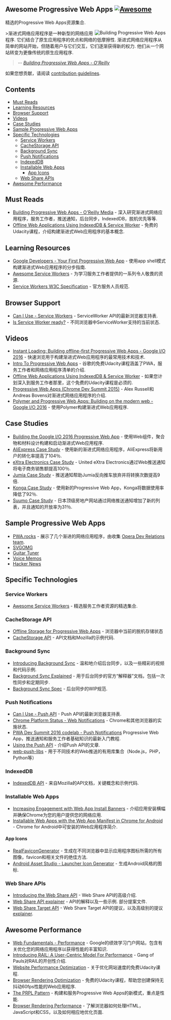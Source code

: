 ## Awesome Progressive Web Apps [![Awesome](https://cdn.rawgit.com/sindresorhus/awesome/d7305f38d29fed78fa85652e3a63e154dd8e8829/media/badge.svg)](https://github.com/sindresorhus/awesome)

精选的Progressive Web Apps资源集合.

<a href="https://pwabook.com/oreillyapwa"><img align="right" src="https://raw.githubusercontent.com/TalAter/awesome-progressive-web-apps/master/images/mpwa.png" alt="Building Progressive Web Apps"></a>
 &gt;渐进式网络应用程序是一种新型的网络应用程序.  它们结合了原生应用程序的优点和网络的低摩擦性.  渐进式网络应用程序从简单的网站开始，但随着用户与它们交互，它们逐渐获得新的权力.  他们从一个网站转变为更像传统的原生应用程序.
>
> -- <cite>[Building Progressive Web Apps - O'Reilly](https://pwabook.com/oreillyapwa)</cite>

如果您想贡献，请阅读 [contribution guidelines](https://github.com/TalAter/awesome-progressive-web-apps/blob/master/contributing.md).

## Contents

- [Must Reads](#must-reads)
- [Learning Resources](#learning-resources)
- [Browser Support](#browser-support)
- [Videos](#videos)
- [Case Studies](#case-studies)
- [Sample Progressive Web Apps](#sample-progressive-web-apps)
- [Specific Technologies](#specific-technologies)
  - [Service Workers](#service-workers)
  - [CacheStorage API](#cachestorage-api)
  - [Background Sync](#background-sync)
  - [Push Notifications](#push-notifications)
  - [IndexedDB](#indexeddb)
  - [Installable Web Apps](#installable-web-apps)
    - [App Icons](#app-icons)
  - [Web Share APIs](#web-share-apis)
- [Awesome Performance](#awesome-performance)

## Must Reads

- [Building Progressive Web Apps - O'Reilly Media](https://pwabook.com/oreillyapwa) - 深入研究渐进式网络应用程序，服务工作者，推送通知，后台同步，IndexedDB，脱机优先等等.
- [Offline Web Applications Using IndexedDB & Service Worker](https://www.udacity.com/course/offline-web-applications--ud899) - 免费的Udacity课程，介绍构建渐进式Web应用程序的基本概念.

## Learning Resources

- [Google Developers - Your First Progressive Web App](https://developers.google.com/web/fundamentals/getting-started/your-first-progressive-web-app/?hl=en) - 使用app shell模式构建渐进式Web应用程序的分步指南.
- [Awesome Service Workers](https://github.com/TalAter/awesome-service-workers) - 为学习服务工作者提供的一系列令人敬畏的资源.
- [Service Workers W3C Specification](https://www.w3.org/TR/service-workers/) - 官方服务人员规范.

## Browser Support

- [Can I Use - Service Workers](http://caniuse.com/#feat=serviceworkers) -  ServiceWorker API的最新浏览器支持表.
- [Is Service Worker ready?](https://jakearchibald.github.io/isserviceworkerready/) - 不同浏览器中ServiceWorker支持的当前状态.

## Videos

- [Instant Loading: Building offline-first Progressive Web Apps - Google I/O 2016](https://youtu.be/cmGr0RszHc8) - 快速浏览用于构建渐进式Web应用程序的最常用技术和技术.
- [Intro To Progressive Web Apps](https://www.udacity.com/course/intro-to-progressive-web-apps--ud811) - 谷歌的免费Udacity课程涵盖了PWA，服务工作者和网络应用程序清单的介绍.
- [Offline Web Applications Using IndexedDB & Service Worker](https://www.udacity.com/course/offline-web-applications--ud899) - 如果您计划深入到服务工作者那里，这个免费的Udacity课程是必须的.
- [Progressive Web Apps (Chrome Dev Summit 2015)](https://www.youtube.com/watch?v=MyQ8mtR9WxI) -  Alex Russell和Andreas Bovens对渐进式网络应用程序的介绍.
- [Polymer and Progressive Web Apps: Building on the modern web - Google I/O 2016](https://www.youtube.com/watch?v=fFF2Yup2dMM) - 使用Polymer构建渐进式Web应用程序.

## Case Studies

- [Building the Google I/O 2016 Progressive Web App](https://developers.google.com/web/showcase/2016/iowa2016) - 使用Web组件，聚合物和材料设计构建和启动渐进式Web应用程序.
- [AliExpress Case Study](https://developers.google.com/web/showcase/2016/aliexpress) - 使用新的渐进式网络应用程序，AliExpress将新用户的转化率提高了104％.
- [eXtra Electronics Case Study](https://developers.google.com/web/showcase/2016/extra) -  United eXtra Electronics通过Web推送通知将电子商务销售额提高100％.
- [Jumia Case Study](https://developers.google.com/web/showcase/2016/jumia) - 推送通知帮助Jumia反向推车放弃并将转换次数提高9倍.
- [Konga Case Study](https://developers.google.com/web/showcase/2016/konga) - 使用新的Progressive Web App，Konga将数据使用率降低了92％.
- [Suumo Case Study](https://developers.google.com/web/showcase/2016/suumo) - 日本顶级房地产网站通过网络推送通知增加了新的列表，并且通知的开放率为31％.

## Sample Progressive Web Apps

- [PWA.rocks](https://pwa.rocks/) - 展示了几个渐进的网络应用程序，由收集 [Opera Dev Relations team](https://twitter.com/ODevRel).
- [SVGOMG](https://jakearchibald.github.io/svgomg/)
- [Guitar Tuner](https://aerotwist.com/blog/guitar-tuner/)
- [Voice Memos](https://voice-memos.appspot.com/)
- [Hacker News](https://react-hn.appspot.com/)

## Specific Technologies

### Service Workers

- [Awesome Service Workers](https://github.com/TalAter/awesome-service-workers/) - 精选服务工作者资源的精选集合.

### CacheStorage API

- [Offline Storage for Progressive Web Apps](https://medium.com/@addyosmani/offline-storage-for-progressive-web-apps-70d52695513c) - 浏览器中当前的脱机存储状态
- [CacheStorage API](https://developer.mozilla.org/en-US/docs/Web/API/Cache) -  API文档和Mozilla的示例代码.

### Background Sync

- [Introducing Background Sync](https://developers.google.com/web/updates/2015/12/background-sync) - 温和地介绍后台同步，以及一些精彩的视频和代码示例.
- [Background Sync Explained](https://github.com/WICG/BackgroundSync/blob/master/explainer.md) - 用于后台同步的官方“解释器”文档，包括一次性同步和定期同步.
- [Background Sync Spec](https://wicg.github.io/BackgroundSync/spec/) - 后台同步的WIP规范.

### Push Notifications

- [Can I Use - Push API](http://caniuse.com/#feat=push-api) -  Push API的最新浏览器支持表.
- [Chrome Platform Status - Web Notifications](https://www.chromestatus.com/feature/5480344312610816) -  Chrome和其他浏览器的实施状态.
- [PWA Dev Summit 2016 codelab - Push Notifications](https://developers.google.com/web/fundamentals/getting-started/push-notifications/?hl=en) Progressive Web App，推送通知和服务工作者基础知识的最新入门教程.
- [Using the Push API](https://developer.mozilla.org/en-US/docs/Web/API/Push_API/Using_the_Push_API) - 介绍Push API的文章.
- [web-push-libs](https://github.com/web-push-libs) - 用于不同技术的Web推送的有用库集合（Node.js，PHP，Python等）

### IndexedDB

- [IndexedDB API](https://developer.mozilla.org/en/docs/Web/API/IndexedDB_API) - 来自Mozilla的API文档，关键概念和示例代码.

### Installable Web Apps

- [Increasing Engagement with Web App Install Banners](https://developers.google.com/web/updates/2015/03/increasing-engagement-with-app-install-banners-in-chrome-for-android?hl=en) - 介绍应用安装横幅并确保Chrome为您的用户提供您的网络应用.
- [Installable Web Apps with the Web App Manifest in Chrome for Android](https://developers.google.com/web/updates/2014/11/Support-for-installable-web-apps-with-webapp-manifest-in-chrome-38-for-Android) -  Chrome for Android中可安装的Web应用程序简介.

#### App Icons

- [RealFaviconGenerator](http://realfavicongenerator.net/) - 生成在不同浏览器中显示应用程序图标所需的所有图像，favicon和相关文件的绝佳方法.
- [Android Asset Studio - Launcher Icon Generator](https://romannurik.github.io/AndroidAssetStudio/icons-launcher.html) - 生成Android风格的图标.

### Web Share APIs

- [Introducing the Web Share API](https://developers.google.com/web/updates/2016/10/navigator-share) -  Web Share API的高级介绍.
- [Web Share API explainer](https://github.com/WICG/web-share/blob/master/docs/explainer.md)   -  API的解释以及一些示例.  部分提案文件.
- [Web Share Target API](https://github.com/WICG/web-share-target) -  Web Share Target API的提议，以及高级别的提议 [explainer](https://github.com/WICG/web-share-target/blob/master/docs/explainer.md).

## Awesome Performance

- [Web Fundamentals - Performance](https://developers.google.com/web/fundamentals/performance/) -  Google的绩效学习门户网站，包含有关优化您的网络应用程序以获得性能的丰富知识.
- [Introducing RAIL: A User-Centric Model For Performance](https://www.smashingmagazine.com/2015/10/rail-user-centric-model-performance/) -  Gang of Pauls对RAIL的开创性介绍.
- [Website Performance Optimization](https://udacity.com/ud884) - 关于优化网站速度的免费Udacity课程.
- [Browser Rendering Optimization](https://udacity.com/ud860) - 免费的Udacity课程，帮助您创建保持无抖动60fps性能的Web应用程序.
- [The PRPL Pattern](https://developers.google.com/web/fundamentals/performance/prpl-pattern/) - 构建和服务Progressive Web Apps的新模式，重点是性能.
- [Browser Rendering Performance](https://developers.google.com/web/fundamentals/performance/rendering/) - 了解浏览器如何处理HTML，JavaScript和CSS，以及如何相应地优化页面.
